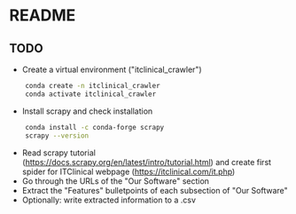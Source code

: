 # README

## TODO

- Create a virtual environment ("itclinical_crawler")
```sh
    conda create -n itclinical_crawler
    conda activate itclinical_crawler
```
- Install scrapy and check installation
```sh
    conda install -c conda-forge scrapy
    scrapy --version
```
- Read scrapy tutorial (https://docs.scrapy.org/en/latest/intro/tutorial.html) and create first spider for ITClinical webpage (https://itclinical.com/it.php)
- Go through the URLs of the "Our Software" section
- Extract the "Features" bulletpoints of each subsection of "Our Software"
- Optionally: write extracted information to a .csv